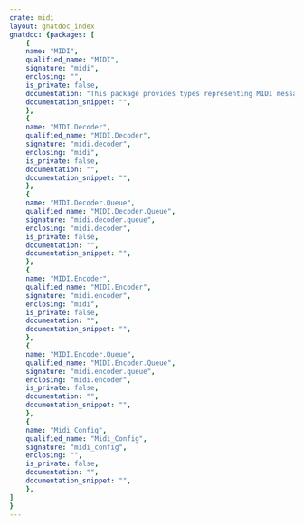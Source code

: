 ```yaml
---
crate: midi
layout: gnatdoc_index
gnatdoc: {packages: [
    {
    name: "MIDI",
    qualified_name: "MIDI",
    signature: "midi",
    enclosing: "",
    is_private: false,
    documentation: "This package provides types representing MIDI messages and data",
    documentation_snippet: "",
    },
    {
    name: "MIDI.Decoder",
    qualified_name: "MIDI.Decoder",
    signature: "midi.decoder",
    enclosing: "midi",
    is_private: false,
    documentation: "",
    documentation_snippet: "",
    },
    {
    name: "MIDI.Decoder.Queue",
    qualified_name: "MIDI.Decoder.Queue",
    signature: "midi.decoder.queue",
    enclosing: "midi.decoder",
    is_private: false,
    documentation: "",
    documentation_snippet: "",
    },
    {
    name: "MIDI.Encoder",
    qualified_name: "MIDI.Encoder",
    signature: "midi.encoder",
    enclosing: "midi",
    is_private: false,
    documentation: "",
    documentation_snippet: "",
    },
    {
    name: "MIDI.Encoder.Queue",
    qualified_name: "MIDI.Encoder.Queue",
    signature: "midi.encoder.queue",
    enclosing: "midi.encoder",
    is_private: false,
    documentation: "",
    documentation_snippet: "",
    },
    {
    name: "Midi_Config",
    qualified_name: "Midi_Config",
    signature: "midi_config",
    enclosing: "",
    is_private: false,
    documentation: "",
    documentation_snippet: "",
    },
]
}
---
```

